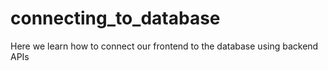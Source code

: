 # connecting_to_database

Here we learn how to connect our frontend to the database using backend APIs
